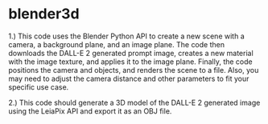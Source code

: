 # blender3d
1.) This code uses the Blender Python API to create a new scene with a camera, a background plane, and an image plane. The code then downloads the DALL-E 2 generated prompt image, creates a new material with the image texture, and applies it to the image plane. Finally, the code positions the camera and objects, and renders the scene to a file. Also, you may need to adjust the camera distance and other parameters to fit your specific use case.
 
2.) This code should generate a 3D model of the DALL-E 2 generated image using the LeiaPix API and export it as an OBJ file. 


